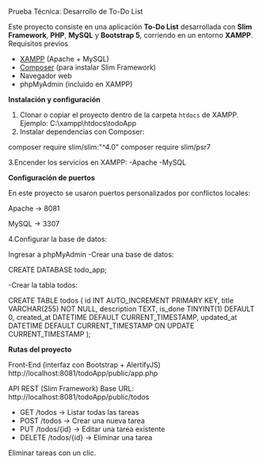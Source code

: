 Prueba Técnica: Desarrollo de To-Do List

Este proyecto consiste en una aplicación **To-Do List** desarrollada con **Slim Framework**, **PHP**, **MySQL** y **Bootstrap 5**, corriendo en un entorno **XAMPP**.  
 Requisitos previos

- [XAMPP](https://www.apachefriends.org/es/download.html) (Apache + MySQL)
- [Composer](https://getcomposer.org/download/) (para instalar Slim Framework)
- Navegador web
- phpMyAdmin (incluido en XAMPP)

 **Instalación y configuración**

1. Clonar o copiar el proyecto dentro de la carpeta `htdocs` de XAMPP.  
   Ejemplo: 
   C:\xampp\htdocs\todoApp
2. Instalar dependencias con Composer:

  composer require slim/slim:"^4.0"
  composer require slim/psr7

3.Encender los servicios en XAMPP:
-Apache 
-MySQL 

**Configuración de puertos**

En este proyecto se usaron puertos personalizados por conflictos locales:

Apache → 8081

MySQL → 3307 

4.Configurar la base de datos:

 Ingresar a phpMyAdmin
-Crear una base de datos:

CREATE DATABASE todo_app;

-Crear la tabla todos:

CREATE TABLE todos (
  id INT AUTO_INCREMENT PRIMARY KEY,
  title VARCHAR(255) NOT NULL,
  description TEXT,
  is_done TINYINT(1) DEFAULT 0,
  created_at DATETIME DEFAULT CURRENT_TIMESTAMP,
  updated_at DATETIME DEFAULT CURRENT_TIMESTAMP ON UPDATE CURRENT_TIMESTAMP
);

**Rutas del proyecto**

Front-End (interfaz con Bootstrap + AlertifyJS)
http://localhost:8081/todoApp/public/app.php

API REST (Slim Framework)
Base URL: http://localhost:8081/todoApp/public/todos

- GET /todos → Listar todas las tareas  
- POST /todos → Crear una nueva tarea  
- PUT /todos/{id} → Editar una tarea existente  
- DELETE /todos/{id} → Eliminar una tarea  


Eliminar tareas con un clic.

